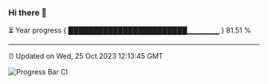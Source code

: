 ### Hi there 👋

⏳ Year progress { ████████████████████████▁▁▁▁▁▁ } 81.51 %

---

⏰ Updated on Wed, 25 Oct 2023 12:13:45 GMT

![Progress Bar CI](https://github.com/Shyam-Makwana/GitHub-Actions-Demo/workflows/Progress%20Bar%20CI/badge.svg)
